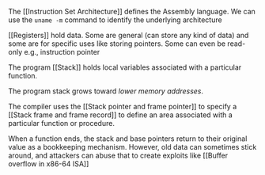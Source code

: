 The [[Instruction Set Architecture]] defines the Assembly language. We can use the `uname -m` command to identify the underlying architecture

[[Registers]] hold data. Some are general (can store any kind of data) and some are for specific uses like storing pointers. Some can even be read-only e.g., instruction pointer

The program [[Stack]] holds local variables associated with a particular function. 

The program stack grows toward *lower memory addresses*.

The compiler uses the [[Stack pointer and frame pointer]] to specify a [[Stack frame and frame record]] to define an area associated with a particular function or procedure.

When a function ends, the stack and base pointers return to their original value as a bookkeeping mechanism. However, old data can sometimes stick around, and attackers can abuse that to create exploits like [[Buffer overflow in x86-64 ISA]]